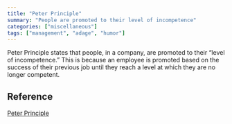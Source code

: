 ```yaml
---
title: "Peter Principle"
summary: "People are promoted to their level of incompetence"
categories: ["miscellaneous"]
tags: ["management", "adage", "humor"]
---
```


Peter Principle states that people, in a company, are promoted to their “level of incompetence.” This is because an employee is promoted based on the success of their previous job until they reach a level at which they are no longer competent.

## Reference

[Peter Principle](https://en.wikipedia.org/wiki/Peter_principle)
